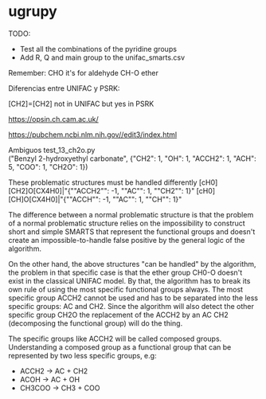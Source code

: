 # ugrupy

TODO:

- Test all the combinations of the pyridine groups
- Add R, Q and main group to the unifac_smarts.csv

Remember:
CHO it's for aldehyde
CH-O ether

Diferencias entre UNIFAC y PSRK:

[CH2]=[CH2] not in UNIFAC but yes in PSRK

https://opsin.ch.cam.ac.uk/

https://pubchem.ncbi.nlm.nih.gov//edit3/index.html

Ambiguos
test_13_ch2o.py  
("Benzyl 2-hydroxyethyl carbonate", {"CH2": 1, "OH": 1, "ACCH2": 1, "ACH": 5, "COO": 1, "CH2O": 1})

These problematic structures must be handled differently
[cH0][CH2]O[CX4H0]|"{""ACCH2"": -1, ""AC"": 1, ""CH2"": 1}"
[cH0][CH]O[CX4H0]|"{""ACCH"": -1, ""AC"": 1, ""CH"": 1}"

The difference between a normal problematic structure is that the problem of 
a normal problematic structure relies on the impossibility to construct short 
and simple SMARTS that represent the functional groups and doesn't create an 
impossible-to-handle false positive by the general logic of the algorithm.

On the other hand, the above structures "can be handled" by the algorithm, the
problem in that specific case is that the ether group CH0-O doesn't exist in 
the classical UNIFAC model. By that, the algorithm has to break its own rule
of using the most specific functional groups always. The most specific group
ACCH2 cannot be used and has to be separated into the less specific groups: AC 
and CH2. Since the algorithm will also detect the other specific group CH2O
the replacement of the ACCH2 by an AC CH2 (decomposing the functional group) 
will do the thing.

The specific groups like ACCH2 will be called composed groups. Understanding
a composed group as a functional group that can be represented by two less 
specific groups, e.g:

- ACCH2 -> AC + CH2
- ACOH -> AC + OH
- CH3COO -> CH3 + COO
